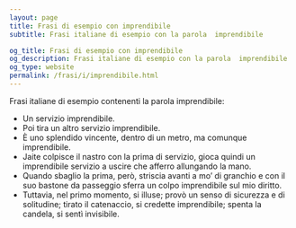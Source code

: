 ```yaml
---
layout: page
title: Frasi di esempio con imprendibile 
subtitle: Frasi italiane di esempio con la parola  imprendibile

og_title: Frasi di esempio con imprendibile 
og_description: Frasi italiane di esempio con la parola  imprendibile
og_type: website
permalink: /frasi/i/imprendibile.html
---
```


Frasi italiane di esempio contenenti la parola imprendibile:


- Un servizio imprendibile.
- Poi tira un altro servizio imprendibile.
- È uno splendido vincente, dentro di un metro, ma comunque imprendibile.
- Jaite colpisce il nastro con la prima di servizio, gioca quindi un imprendibile servizio a uscire che afferro allungando la mano.
- Quando sbaglio la prima, però, striscia avanti a mo’ di granchio e con il suo bastone da passeggio sferra un colpo imprendibile sul mio diritto.
- Tuttavia, nel primo momento, si illuse; provò un senso di sicurezza e di solitudine; tirato il catenaccio, si credette imprendibile; spenta la candela, si sentì invisibile.
